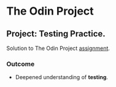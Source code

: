 # The Odin Project
## Project: Testing Practice.
Solution to The Odin Project [assignment](https://www.theodinproject.com/lessons/node-path-javascript-testing-practice).
### Outcome 
- Deepened understanding of **testing**.